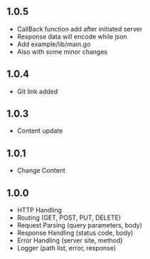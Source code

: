 ## 1.0.5
- CallBack function add after initiated server
- Response data will encode while json
- Add example/lib/main.go
- Also with some minor changes

## 1.0.4
- Git link added

## 1.0.3
- Content update

## 1.0.1
- Change Content

## 1.0.0
- HTTP Handling
- Routing (GET, POST, PUT, DELETE)
- Request Parsing (query parameters, body)
- Response Handling (status code, body)
- Error Handling (server site, method)
- Logger (path list, error, response)